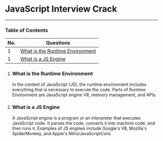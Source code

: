 # JavaScript Interview Crack

---

### Table of Contents

<!-- TOC_START -->

| No. | Questions                                                           |
| --- | ------------------------------------------------------------------- |
| 1   | [What is the Runtime Environment](#what-is-the-runtime-environment) |
| 1   | [What is a JS Engine](#what-is-a-js-engine)                         |

<!-- TOC_END -->

<!-- QUESTIONS_START -->

1. ### What is the Runtime Environment

   In the context of JavaScript (JS), the runtime environment includes everything that is necessary to execute the code. Parts of Runtime Environment are JavaScript engine V8, memory management, and APIs.

2. ### What is a JS Engine

   A JavaScript engine is a program or an interpreter that executes JavaScript code. It parses the code, converts it into machine code, and then runs it. Examples of JS engines include Google's V8, Mozilla's SpiderMonkey, and Apple's Nitro/JavaScriptCore.

<!-- QUESTIONS_END -->
